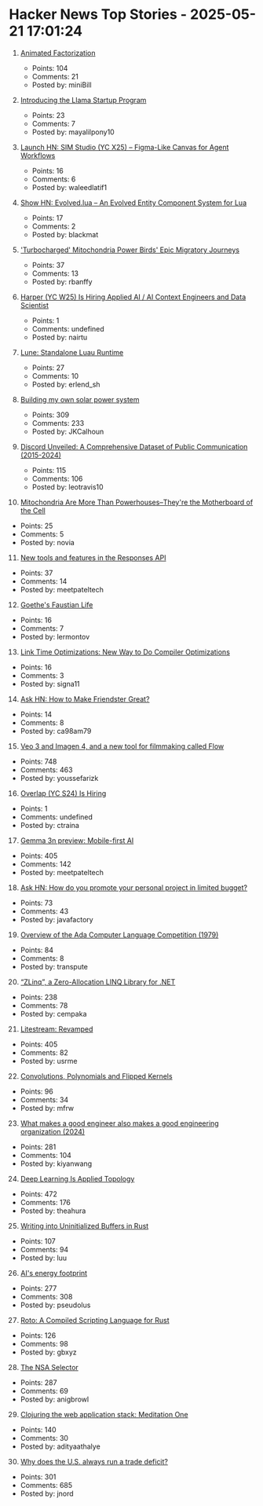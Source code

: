 # Hacker News Top Stories - 2025-05-21 17:01:24

1. [Animated Factorization](http://www.datapointed.net/visualizations/math/factorization/animated-diagrams/)
   - Points: 104
   - Comments: 21
   - Posted by: miniBill

2. [Introducing the Llama Startup Program](https://ai.meta.com/blog/llama-startup-program/?_fb_noscript=1)
   - Points: 23
   - Comments: 7
   - Posted by: mayalilpony10

3. [Launch HN: SIM Studio (YC X25) – Figma-Like Canvas for Agent Workflows](undefined)
   - Points: 16
   - Comments: 6
   - Posted by: waleedlatif1

4. [Show HN: Evolved.lua – An Evolved Entity Component System for Lua](https://github.com/BlackMATov/evolved.lua)
   - Points: 17
   - Comments: 2
   - Posted by: blackmat

5. ['Turbocharged' Mitochondria Power Birds' Epic Migratory Journeys](https://www.quantamagazine.org/turbocharged-mitochondria-power-birds-epic-migratory-journeys-20250519/)
   - Points: 37
   - Comments: 13
   - Posted by: rbanffy

6. [Harper (YC W25) Is Hiring Applied AI / AI Context Engineers and Data Scientist](https://www.ycombinator.com/companies/harper/jobs)
   - Points: 1
   - Comments: undefined
   - Posted by: nairtu

7. [Lune: Standalone Luau Runtime](https://github.com/lune-org/lune)
   - Points: 27
   - Comments: 10
   - Posted by: erlend_sh

8. [Building my own solar power system](https://medium.com/@joe_5312/pg-e-sucks-or-how-i-learned-to-stop-worrying-and-love-building-my-own-solar-system-acf0c9f03f3b)
   - Points: 309
   - Comments: 233
   - Posted by: JKCalhoun

9. [Discord Unveiled: A Comprehensive Dataset of Public Communication (2015-2024)](https://arxiv.org/abs/2502.00627)
   - Points: 115
   - Comments: 106
   - Posted by: leotravis10

10. [Mitochondria Are More Than Powerhouses–They're the Motherboard of the Cell](https://www.scientificamerican.com/article/why-mitochondria-are-more-like-a-motherboard-than-the-powerhouse-of-the-cell/)
   - Points: 25
   - Comments: 5
   - Posted by: novia

11. [New tools and features in the Responses API](https://openai.com/index/new-tools-and-features-in-the-responses-api)
   - Points: 37
   - Comments: 14
   - Posted by: meetpateltech

12. [Goethe's Faustian Life](https://www.commonwealmagazine.org/goethe-mitchell-wilson-faust-johann-biography)
   - Points: 16
   - Comments: 7
   - Posted by: lermontov

13. [Link Time Optimizations: New Way to Do Compiler Optimizations](https://johnnysswlab.com/link-time-optimizations-new-way-to-do-compiler-optimizations/)
   - Points: 16
   - Comments: 3
   - Posted by: signa11

14. [Ask HN: How to Make Friendster Great?](undefined)
   - Points: 14
   - Comments: 8
   - Posted by: ca98am79

15. [Veo 3 and Imagen 4, and a new tool for filmmaking called Flow](https://blog.google/technology/ai/generative-media-models-io-2025/)
   - Points: 748
   - Comments: 463
   - Posted by: youssefarizk

16. [Overlap (YC S24) Is Hiring](https://www.ycombinator.com/companies/overlap/jobs/Z8IbFjD-product-engineer)
   - Points: 1
   - Comments: undefined
   - Posted by: ctraina

17. [Gemma 3n preview: Mobile-first AI](https://developers.googleblog.com/en/introducing-gemma-3n/)
   - Points: 405
   - Comments: 142
   - Posted by: meetpateltech

18. [Ask HN: How do you promote your personal project in limited bugget?](undefined)
   - Points: 73
   - Comments: 43
   - Posted by: javafactory

19. [Overview of the Ada Computer Language Competition (1979)](https://iment.com/maida/computer/redref/)
   - Points: 84
   - Comments: 8
   - Posted by: transpute

20. [“ZLinq”, a Zero-Allocation LINQ Library for .NET](https://neuecc.medium.com/zlinq-a-zero-allocation-linq-library-for-net-1bb0a3e5c749)
   - Points: 238
   - Comments: 78
   - Posted by: cempaka

21. [Litestream: Revamped](https://fly.io/blog/litestream-revamped/)
   - Points: 405
   - Comments: 82
   - Posted by: usrme

22. [Convolutions, Polynomials and Flipped Kernels](https://eli.thegreenplace.net/2025/convolutions-polynomials-and-flipped-kernels/)
   - Points: 96
   - Comments: 34
   - Posted by: mfrw

23. [What makes a good engineer also makes a good engineering organization (2024)](https://moxie.org/2024/09/23/a-good-engineer.html)
   - Points: 281
   - Comments: 104
   - Posted by: kiyanwang

24. [Deep Learning Is Applied Topology](https://theahura.substack.com/p/deep-learning-is-applied-topology)
   - Points: 472
   - Comments: 176
   - Posted by: theahura

25. [Writing into Uninitialized Buffers in Rust](https://blog.sunfishcode.online/writingintouninitializedbuffersinrust/)
   - Points: 107
   - Comments: 94
   - Posted by: luu

26. [AI's energy footprint](https://www.technologyreview.com/2025/05/20/1116327/ai-energy-usage-climate-footprint-big-tech/)
   - Points: 277
   - Comments: 308
   - Posted by: pseudolus

27. [Roto: A Compiled Scripting Language for Rust](https://blog.nlnetlabs.nl/introducing-roto-a-compiled-scripting-language-for-rust/)
   - Points: 126
   - Comments: 98
   - Posted by: gbxyz

28. [The NSA Selector](https://github.com/wenzellabs/the_NSA_selector)
   - Points: 287
   - Comments: 69
   - Posted by: anigbrowl

29. [Clojuring the web application stack: Meditation One](https://www.evalapply.org/posts/clojure-web-app-from-scratch/index.html)
   - Points: 140
   - Comments: 30
   - Posted by: adityaathalye

30. [Why does the U.S. always run a trade deficit?](https://libertystreeteconomics.newyorkfed.org/2025/05/why-does-the-u-s-always-run-a-trade-deficit/)
   - Points: 301
   - Comments: 685
   - Posted by: jnord


